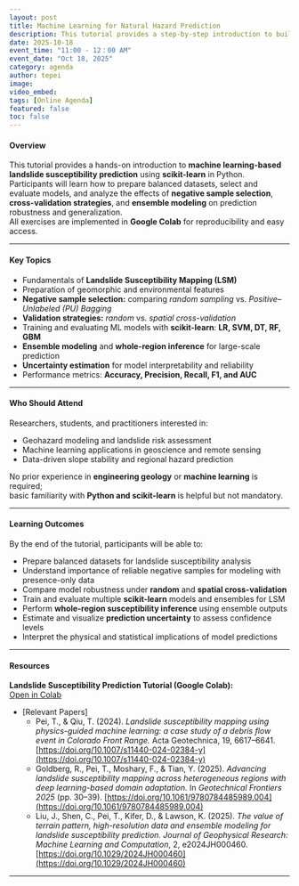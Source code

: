 ```yaml
---
layout: post
title: Machine Learning for Natural Hazard Prediction
description: This tutorial provides a step-by-step introduction to building Landslide Susceptibility Models (LSMs) using classical machine learning algorithms. Participants will learn how to preprocess geospatial data, train ensemble models under different data partitioning and cross-validation strategies, interpret feature importance, and evaluate the spatial generalization performance of regional landslide susceptibility predictions.
date: 2025-10-18
event_time: "11:00 - 12：00 AM"        
event_date: "Oct 18, 2025"
category: agenda
author: tepei
image:
video_embed:
tags: [Online Agenda]
featured: false
toc: false
---
```




#### **Overview**
This tutorial provides a hands-on introduction to **machine learning-based landslide susceptibility prediction** using **scikit-learn** in Python.  
Participants will learn how to prepare balanced datasets, select and evaluate models, and analyze the effects of **negative sample selection**, **cross-validation strategies**, and **ensemble modeling** on prediction robustness and generalization.  
All exercises are implemented in **Google Colab** for reproducibility and easy access.

---

#### **Key Topics**
- Fundamentals of **Landslide Susceptibility Mapping (LSM)**  
- Preparation of geomorphic and environmental features  
- **Negative sample selection:** comparing *random sampling* vs. *Positive–Unlabeled (PU) Bagging*  
- **Validation strategies:** *random* vs. *spatial cross-validation*  
- Training and evaluating ML models with **scikit-learn**: **LR, SVM, DT, RF, GBM**  
- **Ensemble modeling** and **whole-region inference** for large-scale prediction  
- **Uncertainty estimation** for model interpretability and reliability  
- Performance metrics: **Accuracy, Precision, Recall, F1, and AUC**  

---

#### **Who Should Attend**
Researchers, students, and practitioners interested in:
- Geohazard modeling and landslide risk assessment  
- Machine learning applications in geoscience and remote sensing  
- Data-driven slope stability and regional hazard prediction  

No prior experience in **engineering geology** or **machine learning** is required;  
basic familiarity with **Python and scikit-learn** is helpful but not mandatory.

---

#### **Learning Outcomes**
By the end of the tutorial, participants will be able to:
- Prepare balanced datasets for landslide susceptibility analysis  
- Understand importance of reliable negative samples for modeling with presence-only data  
- Compare model robustness under **random** and **spatial cross-validation**  
- Train and evaluate multiple **scikit-learn** models and ensembles for LSM  
- Perform **whole-region susceptibility inference** using ensemble outputs  
- Estimate and visualize **prediction uncertainty** to assess confidence levels  
- Interpret the physical and statistical implications of model predictions  

---

#### **Resources**
**Landslide Susceptibility Prediction Tutorial (Google Colab):**  
[Open in Colab](https://colab.research.google.com/drive/1gi1XY2ftS9Tw4b43uqGROYytXNFU_2BI?usp=drive_link)

- [Relevant Papers]  
  - Pei, T., & Qiu, T. (2024). *Landslide susceptibility mapping using physics-guided machine learning: a case study of a debris flow event in Colorado Front Range.* Acta Geotechnica, 19, 6617–6641. [https://doi.org/10.1007/s11440-024-02384-y](https://doi.org/10.1007/s11440-024-02384-y)  
  - Goldberg, R., Pei, T., Moshary, F., & Tian, Y. (2025). *Advancing landslide susceptibility mapping across heterogeneous regions with deep learning-based domain adaptation.* In *Geotechnical Frontiers 2025* (pp. 30–39). [https://doi.org/10.1061/9780784485989.004](https://doi.org/10.1061/9780784485989.004)  
  - Liu, J., Shen, C., Pei, T., Kifer, D., & Lawson, K. (2025). *The value of terrain pattern, high-resolution data and ensemble modeling for landslide susceptibility prediction.* *Journal of Geophysical Research: Machine Learning and Computation*, 2, e2024JH000460. [https://doi.org/10.1029/2024JH000460](https://doi.org/10.1029/2024JH000460)  
 


---
